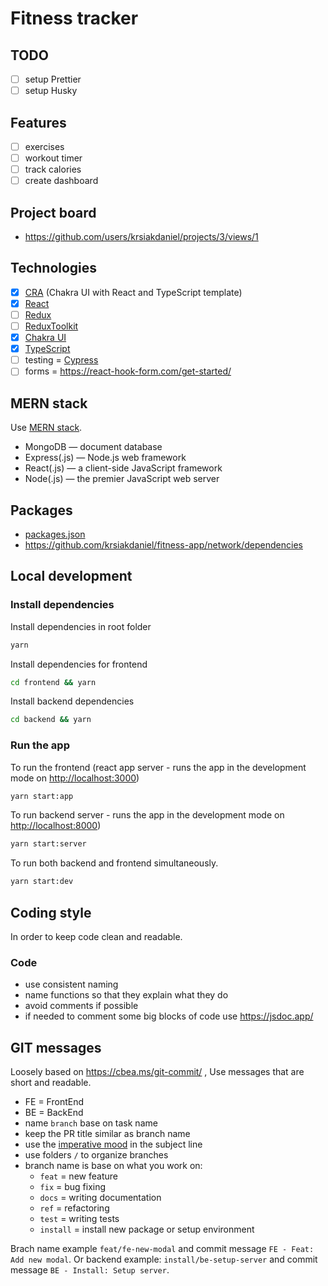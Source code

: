 # Fitness tracker

## TODO

- [ ] setup Prettier
- [ ] setup Husky

## Features

- [ ] exercises
- [ ] workout timer
- [ ] track calories
- [ ] create dashboard

## Project board

- <https://github.com/users/krsiakdaniel/projects/3/views/1>

## Technologies

- [x] [CRA](https://chakra-ui.com/getting-started/cra-guide) (Chakra UI with React and TypeScript template)
- [x] [React](https://reactjs.org/)
- [ ] [Redux](https://redux.js.org/tutorials/essentials/part-1-overview-concepts)
- [ ] [ReduxToolkit](https://redux-toolkit.js.org/)
- [x] [Chakra UI](https://chakra-ui.com/)
- [x] [TypeScript](https://www.typescriptlang.org/)
- [ ] testing = [Cypress](https://www.cypress.io/)
- [ ] forms = <https://react-hook-form.com/get-started/>

## MERN stack

Use [MERN stack](https://www.mongodb.com/mern-stack).

- MongoDB — document database
- Express(.js) — Node.js web framework
- React(.js) — a client-side JavaScript framework
- Node(.js) — the premier JavaScript web server

## Packages

- [packages.json](./package.json)
- <https://github.com/krsiakdaniel/fitness-app/network/dependencies>

## Local development

### Install dependencies

Install dependencies in root folder

```bash
yarn
```

Install dependencies for frontend

```bash
cd frontend && yarn
```

Install backend dependencies

```bash
cd backend && yarn
```

### Run the app

To run the frontend (react app server - runs the app in the development mode on [http://localhost:3000](http://localhost:3000))

```bash
yarn start:app
```

To run backend server - runs the app in the development mode on [http://localhost:8000](http://localhost:8000))

```bash
yarn start:server
```

To run both backend and frontend simultaneously.

```bash
yarn start:dev
```

## Coding style

In order to keep code clean and readable.

### Code

- use consistent naming
- name functions so that they explain what they do
- avoid comments if possible
- if needed to comment some big blocks of code use <https://jsdoc.app/>

## GIT messages

Loosely based on <https://cbea.ms/git-commit/> , Use messages that are short and readable.

- FE = FrontEnd
- BE = BackEnd
- name `branch` base on task name
- keep the PR title similar as branch name
- use the [imperative mood](https://cbea.ms/git-commit/#imperative) in the subject line
- use folders `/` to organize branches
- branch name is base on what you work on:
  - `feat` = new feature
  - `fix` = bug fixing
  - `docs` = writing documentation
  - `ref` = refactoring
  - `test` = writing tests
  - `install` = install new package or setup environment

Brach name example `feat/fe-new-modal` and commit message `FE - Feat: Add new modal`. Or backend example:  `install/be-setup-server` and commit message `BE - Install: Setup server`.
